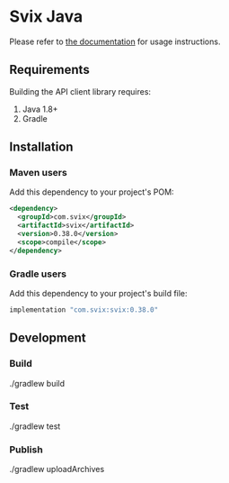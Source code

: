 # Svix Java

Please refer to [the documentation](https://docs.svix.com) for usage instructions.

## Requirements

Building the API client library requires:
1. Java 1.8+
2. Gradle

## Installation

### Maven users

Add this dependency to your project's POM:

```xml
<dependency>
  <groupId>com.svix</groupId>
  <artifactId>svix</artifactId>
  <version>0.38.0</version>
  <scope>compile</scope>
</dependency>
```

### Gradle users

Add this dependency to your project's build file:

```groovy
implementation "com.svix:svix:0.38.0"
```


## Development

### Build

./gradlew build

### Test

./gradlew test

### Publish

./gradlew uploadArchives
